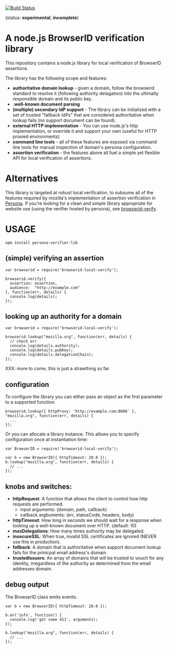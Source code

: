 [![Build Status](https://travis-ci.org/lloyd/browserid-local-verify.png?branch=master)](https://travis-ci.org/lloyd/browserid-local-verify)

(status:  **experimental**, **incomplete**)

# A node.js BrowserID verification library

This repository contains a node.js library for local verification of BrowserID assertions.

The library has the following scope and features:

  * **authoritative domain lookup** - given a domain, follow the browserid standard to resolve it (following authority delagation) into the ultimatly responsible domain and its public key.
  * **.well-known document parsing**
  * **(multiple) secondary IdP support** - The library can be initialized with a set of trusted "fallback IdPs" that are considered authoritative when lookup fails (no support document can be found).
  * **external HTTP implementation** - You can use node.js's http implementation, or override it and support your own (useful for HTTP proxied environments)
  * **command line tools** - all of these features are exposed via command line tools for manual inspection of domain's persona configuration.
  * **assertion verification** - the features above all fuel a simple yet flexible API for local verification of assertions.

# Alternatives

This library is targeted at robust local verification, to subsume all of the features required by mozilla's implementation of assertion verification in [Persona][].  If you're looking for a clean and simple library appropriate for website use (using the verifier hosted by persona), see [browserid-verify][].

[Persona]: https://persona.org
[browserid-verify]: https://npmjs.org/browserid-verify

# USAGE

    npm install persona-verifier-lib

## (simple) verifying an assertion

    var browserid = require('browserid-local-verify');

    browserid.verify({
      assertion: assertion,
      audience:  "http://example.com"
    }, function(err, details) {
      console.log(details);
    });

## looking up an authority for a domain

    var browserid = require('browserid-local-verify');

    browserid.lookup("mozilla.org", function(err, details) {
      // check err
      console.log(details.authority);
      console.log(details.pubKey);
      console.log(details.delegationChain);
    });

XXX: more to come, this is just a strawthing so far.

## configuration

To configure the library you can either pass an object as the first parameter to a supported function:

    browserid.lookup({ httpProxy: 'http://example.com:8080' }, "mozilla.org", function(err, details) {
      ...
    });

Or you can allocate a library instance.  This allows you to specify configuration once at instantiation time:

    var BrowserID = require('browserid-local-verify');
    
    var b = new BrowserID({ httpTimeout: 20.0 });
    b.lookup("mozilla.org", function(err, details) {
      // ...
    });

## knobs and switches:

* **httpRequest**: A function that allows the client to control how http requests are performed.
  * input arguments: (domain, path, callback)
  * callback argbuments: (err, statusCode, headers, body)
* **httpTimeout**: How long in seconds we should wait for a response when looking up a well-known document over HTTP. (default: 10)
* **maxDelegations**: How many times authority may be delegated.
* **insecureSSL**: When true, invalid SSL certificates are ignored (NEVER use this in production).
* **fallback**: A domain that is authoritative when support document lookup fails for the prinicpal email address's domain.
* **trustedIssuers**: An array of domains that will be trusted to vouch for any identity, irregardless of the authority as determined from the email addresses domain.

## debug output

The BrowserID class emits events:

    var b = new BrowserID({ httpTimeout: 20.0 });
    
    b.on('info', function() {
      console.log('got some 411', arguments);
    });
    
    b.lookup("mozilla.org", function(err, details) {
      // ...
    });
